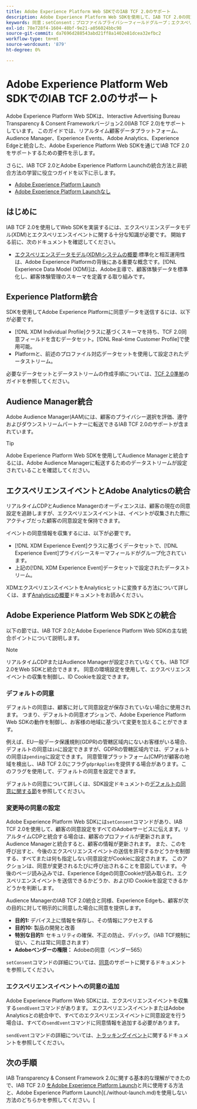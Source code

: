 ```yaml
---
title: Adobe Experience Platform Web SDKでのIAB TCF 2.0のサポート
description: Adobe Experience Platform Web SDKを使用して、IAB TCF 2.0の同意設定をサポートする方法について説明します。
keywords: 同意；setConsent；プロファイルプライバシーフィールドグループ；エクスペリエンスイベントプライバシーフィールドグループ；プライバシーフィールドグループ；IAB TCF 2.0；リアルタイムCDP；リアルタイム顧客データプロファイル
exl-id: 78e728f4-1604-40bf-9e21-a056024bbc98
source-git-commit: da7696d288543abd21ff8a1402e81dcea32efbc2
workflow-type: tm+mt
source-wordcount: '879'
ht-degree: 0%

---
```


# Adobe Experience Platform Web SDKでのIAB TCF 2.0のサポート

Adobe Experience Platform Web SDKは、Interactive Advertising Bureau Transparency &amp; Consent Frameworkバージョン2.0(IAB TCF 2.0)をサポートしています。 このガイドでは、リアルタイム顧客データプラットフォーム、Audience Manager、Experience Events、Adobe Analytics、Experience Edgeと統合した、Adobe Experience Platform Web SDKを通じてIAB TCF 2.0をサポートするための要件を示します。

さらに、IAB TCF 2.0とAdobe Experience Platform Launchの統合方法と非統合方法の学習に役立つガイドを以下に示します。

- [Adobe Experience Platform Launch](./with-launch.md)
- [Adobe Experience Platform Launchなし](./without-launch.md)

## はじめに

IAB TCF 2.0を使用してWeb SDKを実装するには、エクスペリエンスデータモデル(XDM)とエクスペリエンスイベントに関する十分な知識が必要です。 開始する前に、次のドキュメントを確認してください。

- [エクスペリエンスデータモデル(XDM)システムの概要](../../../xdm/home.md):標準化と相互運用性は、Adobe Experience Platformの背後にある重要な概念です。[!DNL Experience Data Model (XDM)]は、Adobe主導で、顧客体験データを標準化し、顧客体験管理のスキーマを定義する取り組みです。

## Experience Platform統合

SDKを使用してAdobe Experience Platformに同意データを送信するには、以下が必要です。

- [!DNL XDM Individual Profile]クラスに基づくスキーマを持ち、TCF 2.0同意フィールドを含むデータセット。[!DNL Real-time Customer Profile]で使用可能。
- Platformと、前述のプロファイル対応データセットを使用して設定されたデータストリーム。

必要なデータセットとデータストリームの作成手順については、[TCF 2.0準拠](../../../landing/governance-privacy-security/consent/iab/overview.md)のガイドを参照してください。

## Audience Manager統合

Adobe Audience Manager(AAM)には、顧客のプライバシー選択を評価、遵守およびダウンストリームパートナーに転送できるIAB TCF 2.0のサポートが含まれています。<!--For more information, read the documentation on [Sending Data to Audience Manager](../audience-manager/audience-manager-overview.md).-->

>[!TIP]
>
>Adobe Experience Platform Web SDKを使用してAudience Managerと統合するには、Adobe Audience Managerに転送するためのデータストリームが設定されていることを確認してください。

## エクスペリエンスイベントとAdobe Analyticsの統合

リアルタイムCDPとAudience Managerのオーディエンスは、顧客の現在の同意設定を追跡しますが、エクスペリエンスイベントは、イベントが収集された際にアクティブだった顧客の同意設定を保持できます。

イベントの同意情報を収集するには、以下が必要です。

- [!DNL XDM Experience Event]クラスに基づくデータセットで、[!DNL Experience Event]プライバシースキーマフィールドがグループ化されています。
- 上記の[!DNL XDM Experience Event]データセットで設定されたデータストリーム。

XDMエクスペリエンスイベントをAnalyticsヒットに変換する方法について詳しくは、まず[Analyticsの概要](../../data-collection/adobe-analytics/analytics-overview.md)ドキュメントをお読みください。

## Adobe Experience Platform Web SDKとの統合

以下の節では、IAB TCF 2.0とAdobe Experience Platform Web SDKの主な統合ポイントについて説明します。

>[!NOTE]
>
>リアルタイムCDPまたはAudience Managerが設定されていなくても、IAB TCF 2.0をWeb SDKと統合できます。 同意の環境設定を使用して、エクスペリエンスイベントの収集を制御し、ID Cookieを設定できます。

### デフォルトの同意

デフォルトの同意は、顧客に対して同意設定が保存されていない場合に使用されます。 つまり、デフォルトの同意オプションで、Adobe Experience Platform Web SDKの動作を制御し、お客様の地域に基づいて変更を加えることができます。

例えば、EU一般データ保護規則(GDPR)の管轄区域内にないお客様がいる場合、デフォルトの同意は`in`に設定できますが、GDPRの管轄区域内では、デフォルトの同意は`pending`に設定できます。 同意管理プラットフォーム(CMP)が顧客の地域を検出し、IAB TCF 2.0にフラグ`gdprApplies`を提供する場合があります。このフラグを使用して、デフォルトの同意を設定できます。

デフォルトの同意について詳しくは、SDK設定ドキュメントの[デフォルトの同意に関する節](../../fundamentals/configuring-the-sdk.md#default-consent)を参照してください。

### 変更時の同意の設定

Adobe Experience Platform Web SDKには`setConsent`コマンドがあり、IAB TCF 2.0を使用して、顧客の同意設定をすべてのAdobeサービスに伝えます。リアルタイムCDPと統合する場合は、顧客のプロファイルが更新されます。 Audience Managerと統合すると、顧客の情報が更新されます。 また、このを呼び出すと、今後のエクスペリエンスイベントの送信を許可するかどうかを制御する、すべてまたは何も指定しない同意設定がCookieに設定されます。 このアクションは、同意が変更されるたびに呼び出されることを意図しています。 今後のページ読み込みでは、Experience Edgeの同意Cookieが読み取られ、エクスペリエンスイベントを送信できるかどうか、およびID Cookieを設定できるかどうかを判断します。

Audience ManagerのIAB TCF 2.0統合と同様、Experience Edgeも、顧客が次の目的に対して明示的に同意した場合に同意を提供します。

- **目的1:** デバイス上に情報を保存し、その情報にアクセスする
- **目的10:** 製品の開発と改善
- **特別な目的1:** セキュリティの確保、不正の防止、デバッグ。（IAB TCF規制に従い、これは常に同意されます）
- **Adobeベンダーの権限：** Adobeの同意（ベンダー565）

`setConsent`コマンドの詳細については、[同意](../../consent/supporting-consent.md)のサポートに関するドキュメントを参照してください。

### エクスペリエンスイベントへの同意の追加

Adobe Experience Platform Web SDKには、エクスペリエンスイベントを収集する`sendEvent`コマンドがあります。 エクスペリエンスイベントまたはAdobe Analyticsとの統合中で、すべてのエクスペリエンスイベントに同意設定を行う場合は、すべての`sendEvent`コマンドに同意情報を追加する必要があります。

`sendEvent`コマンドの詳細については、[トラッキングイベント](../../fundamentals/tracking-events.md)に関するドキュメントを参照してください。

## 次の手順

IAB Transparency &amp; Consent Framework 2.0に関する基本的な理解ができたので、IAB TCF 2.0 [をAdobe Experience Platform Launch](./with-launch.md)と共に使用する方法と、Adobe Experience Platform Launch](./without-launch.md)を使用しない方法のどちらかを参照してください。[
